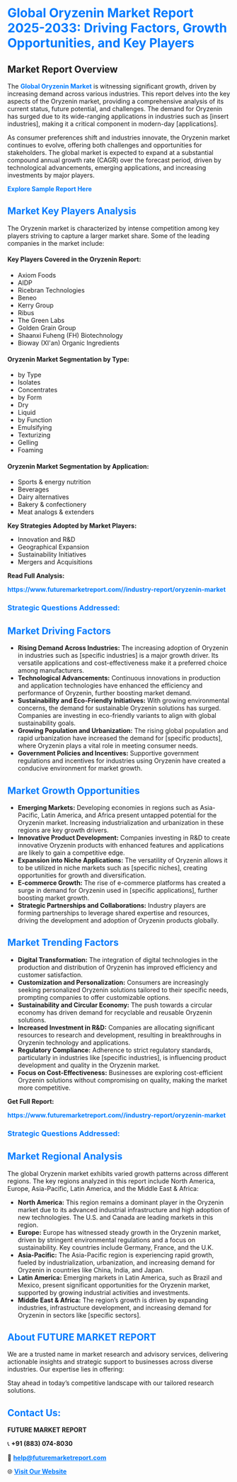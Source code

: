 <h1 style="color: #007BFF;">Global Oryzenin Market Report 2025-2033: Driving Factors, Growth Opportunities, and Key Players</h1>

<section id="overview">
<h2>Market Report Overview</h2>
<p>The <a href="https://www.futuremarketreport.com//industry-report/oryzenin-market" style="color: #007BFF; text-decoration: none;"><strong>Global Oryzenin Market</strong></a> is witnessing significant growth, driven by increasing demand across various industries. This report delves into the key aspects of the Oryzenin market, providing a comprehensive analysis of its current status, future potential, and challenges. The demand for Oryzenin has surged due to its wide-ranging applications in industries such as [insert industries], making it a critical component in modern-day [applications].</p>
<p>As consumer preferences shift and industries innovate, the Oryzenin market continues to evolve, offering both challenges and opportunities for stakeholders. The global market is expected to expand at a substantial compound annual growth rate (CAGR) over the forecast period, driven by technological advancements, emerging applications, and increasing investments by major players.</p>
</section>

<section id="overview">
<p><a href="https://www.futuremarketreport.com//request-sample/reportId=57633" style="color: #007BFF; text-decoration: none;"><strong>Explore Sample Report Here</strong></a></p>
</section>

<section id="key-players">
<h2 style="color: #007BFF;">Market Key Players Analysis</h2>
<p>The Oryzenin market is characterized by intense competition among key players striving to capture a larger market share. Some of the leading companies in the market include:</p>
<h4>Key Players Covered in the Oryzenin Report:</h4>
<ul><li>Axiom Foods</li><li>AIDP</li><li>Ricebran Technologies</li><li>Beneo</li><li>Kerry Group</li><li>Ribus</li><li>The Green Labs</li><li>Golden Grain Group</li><li>Shaanxi Fuheng (FH) Biotechnology</li><li>Bioway (XI&#039;an) Organic Ingredients</li></ul>
<h4>Oryzenin Market Segmentation by Type:</h4>
<ul><li>by Type</li><li>Isolates</li><li>Concentrates</li><li>by Form</li><li>Dry</li><li>Liquid</li><li>by Function</li><li>Emulsifying</li><li>Texturizing</li><li>Gelling</li><li>Foaming</li></ul>

<h4>Oryzenin Market Segmentation by Application:</h4>
<ul><li>Sports &amp; energy nutrition</li><li>Beverages</li><li>Dairy alternatives</li><li>Bakery &amp; confectionery</li><li>Meat analogs &amp; extenders</li></ul>
<p><strong>Key Strategies Adopted by Market Players:</strong></p>
<ul>
<li>Innovation and R&D</li>
<li>Geographical Expansion</li>
<li>Sustainability Initiatives</li>
<li>Mergers and Acquisitions</li>
</ul>
</section>

<section>
<p><strong>Read Full Analysis: </strong></p><a href="https://www.futuremarketreport.com//industry-report/oryzenin-market" style="color: #007BFF; text-decoration: none;"><strong>https://www.futuremarketreport.com//industry-report/oryzenin-market</strong></a>
<h3 style="color: #007BFF;">Strategic Questions Addressed:</h3>
</section>

<section id="driving-factors">
<h2 style="color: #007BFF;">Market Driving Factors</h2>
<ul>
<li><strong>Rising Demand Across Industries:</strong> The increasing adoption of Oryzenin in industries such as [specific industries] is a major growth driver. Its versatile applications and cost-effectiveness make it a preferred choice among manufacturers.</li>
<li><strong>Technological Advancements:</strong> Continuous innovations in production and application technologies have enhanced the efficiency and performance of Oryzenin, further boosting market demand.</li>
<li><strong>Sustainability and Eco-Friendly Initiatives:</strong> With growing environmental concerns, the demand for sustainable Oryzenin solutions has surged. Companies are investing in eco-friendly variants to align with global sustainability goals.</li>
<li><strong>Growing Population and Urbanization:</strong> The rising global population and rapid urbanization have increased the demand for [specific products], where Oryzenin plays a vital role in meeting consumer needs.</li>
<li><strong>Government Policies and Incentives:</strong> Supportive government regulations and incentives for industries using Oryzenin have created a conducive environment for market growth.</li>
</ul>
</section>

<section id="growth-opportunities">
<h2 style="color: #007BFF;">Market Growth Opportunities</h2>
<ul>
<li><strong>Emerging Markets:</strong> Developing economies in regions such as Asia-Pacific, Latin America, and Africa present untapped potential for the Oryzenin market. Increasing industrialization and urbanization in these regions are key growth drivers.</li>
<li><strong>Innovative Product Development:</strong> Companies investing in R&D to create innovative Oryzenin products with enhanced features and applications are likely to gain a competitive edge.</li>
<li><strong>Expansion into Niche Applications:</strong> The versatility of Oryzenin allows it to be utilized in niche markets such as [specific niches], creating opportunities for growth and diversification.</li>
<li><strong>E-commerce Growth:</strong> The rise of e-commerce platforms has created a surge in demand for Oryzenin used in [specific applications], further boosting market growth.</li>
<li><strong>Strategic Partnerships and Collaborations:</strong> Industry players are forming partnerships to leverage shared expertise and resources, driving the development and adoption of Oryzenin products globally.</li>
</ul>
</section>

<section id="trending-factors">
<h2 style="color: #007BFF;">Market Trending Factors</h2>
<ul>
<li><strong>Digital Transformation:</strong> The integration of digital technologies in the production and distribution of Oryzenin has improved efficiency and customer satisfaction.</li>
<li><strong>Customization and Personalization:</strong> Consumers are increasingly seeking personalized Oryzenin solutions tailored to their specific needs, prompting companies to offer customizable options.</li>
<li><strong>Sustainability and Circular Economy:</strong> The push towards a circular economy has driven demand for recyclable and reusable Oryzenin solutions.</li>
<li><strong>Increased Investment in R&D:</strong> Companies are allocating significant resources to research and development, resulting in breakthroughs in Oryzenin technology and applications.</li>
<li><strong>Regulatory Compliance:</strong> Adherence to strict regulatory standards, particularly in industries like [specific industries], is influencing product development and quality in the Oryzenin market.</li>
<li><strong>Focus on Cost-Effectiveness:</strong> Businesses are exploring cost-efficient Oryzenin solutions without compromising on quality, making the market more competitive.</li>
</ul>
</section>

<section>
<p><strong>Get Full Report: </strong></p><a href="https://www.futuremarketreport.com//industry-report/oryzenin-market" style="color: #007BFF; text-decoration: none;"><strong>https://www.futuremarketreport.com//industry-report/oryzenin-market</strong></a>
<h3 style="color: #007BFF;">Strategic Questions Addressed:</h3>
</section>


<section id="regional-analysis">
<h2 style="color: #007BFF;">Market Regional Analysis</h2>
<p>The global Oryzenin market exhibits varied growth patterns across different regions. The key regions analyzed in this report include North America, Europe, Asia-Pacific, Latin America, and the Middle East & Africa:</p>
<ul>
<li><strong>North America:</strong> This region remains a dominant player in the Oryzenin market due to its advanced industrial infrastructure and high adoption of new technologies. The U.S. and Canada are leading markets in this region.</li>
<li><strong>Europe:</strong> Europe has witnessed steady growth in the Oryzenin market, driven by stringent environmental regulations and a focus on sustainability. Key countries include Germany, France, and the U.K.</li>
<li><strong>Asia-Pacific:</strong> The Asia-Pacific region is experiencing rapid growth, fueled by industrialization, urbanization, and increasing demand for Oryzenin in countries like China, India, and Japan.</li>
<li><strong>Latin America:</strong> Emerging markets in Latin America, such as Brazil and Mexico, present significant opportunities for the Oryzenin market, supported by growing industrial activities and investments.</li>
<li><strong>Middle East & Africa:</strong> The region’s growth is driven by expanding industries, infrastructure development, and increasing demand for Oryzenin in sectors like [specific sectors].</li>
</ul>
</section>

<footer>
<h2 style="color: #007BFF;">About FUTURE MARKET REPORT</h2>
<p>We are a trusted name in market research and advisory services, delivering actionable insights and strategic support to businesses across diverse industries. Our expertise lies in offering:</p>

<p>Stay ahead in today’s competitive landscape with our tailored research solutions.</p>

<h2 style="color: #007BFF;">Contact Us:</h2>
<p><strong>FUTURE MARKET REPORT</strong></p>
<p>📞 <strong>+91 (883) 074-8030</strong></p>
<p>📧 <strong><a href="mailto:help@futuremarketreport.com" style="color: #007BFF;">help@futuremarketreport.com</a></strong></p>
<p>🌐 <strong><a href="https://www.futuremarketreport.com/" style="color: #007BFF;">Visit Our Website</a></strong></p>
</footer>